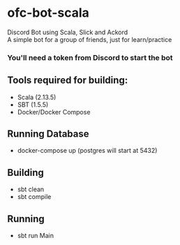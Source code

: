 # ofc-bot-scala
Discord Bot using Scala, Slick and Ackord <br>
A simple bot for a group of friends, just for learn/practice

### You'll need a token from Discord to start the bot

## Tools required for building:
- Scala (2.13.5)
- SBT (1.5.5)
- Docker/Docker Compose

## Running Database
- docker-compose up (postgres will start at 5432)

## Building
- sbt clean
- sbt compile

## Running
- sbt run Main

